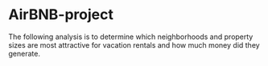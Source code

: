 # AirBNB-project
The following analysis is to determine which neighborhoods and property sizes are most attractive for vacation rentals and how much money did they generate. 
